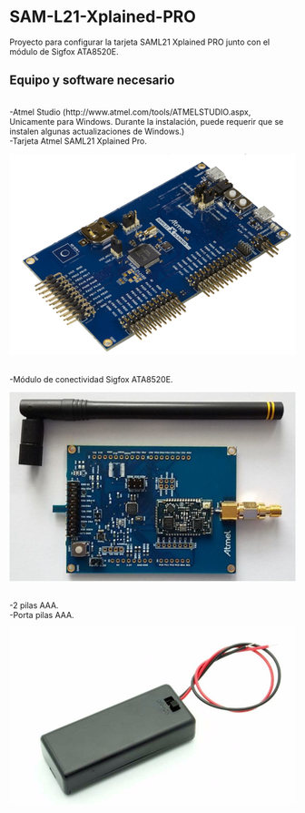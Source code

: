 # SAM-L21-Xplained-PRO
Proyecto para configurar la tarjeta SAML21 Xplained PRO junto con el módulo de Sigfox ATA8520E.

## Equipo y software necesario ##
<br />
-Atmel Studio (http://www.atmel.com/tools/ATMELSTUDIO.aspx, Unicamente para Windows. Durante la instalación, puede requerir que se instalen algunas actualizaciones de Windows.)
<br />
-Tarjeta Atmel SAML21 Xplained Pro.

![saml21](https://github.com/Iotnet/SAM-L21-Xplained-PRO/blob/master/images/saml21.png?raw=true)

<br />
-Módulo de conectividad Sigfox ATA8520E.

![mod_sigfox](https://github.com/Iotnet/SAM-L21-Xplained-PRO/blob/master/images/mod_sigfox.png?raw=true)

<br />
-2 pilas AAA.
<br />
-Porta pilas AAA.

![portapilas](https://github.com/Iotnet/SAM-L21-Xplained-PRO/blob/master/images/portapilas.jpg?raw=true)